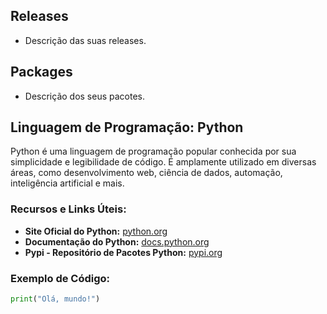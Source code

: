 ## Releases

- Descrição das suas releases.

## Packages

- Descrição dos seus pacotes.

## Linguagem de Programação: Python

Python é uma linguagem de programação popular conhecida por sua simplicidade e legibilidade de código. É amplamente utilizado em diversas áreas, como desenvolvimento web, ciência de dados, automação, inteligência artificial e mais.

### Recursos e Links Úteis:

- **Site Oficial do Python:** [python.org](https://www.python.org/)
- **Documentação do Python:** [docs.python.org](https://docs.python.org/)
- **Pypi - Repositório de Pacotes Python:** [pypi.org](https://pypi.org/)

### Exemplo de Código:

```python
print("Olá, mundo!")
